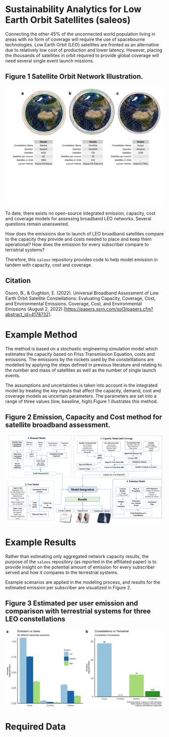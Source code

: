 # Sustainability Analytics for Low Earth Orbit Satellites (saleos)

Connecting the other 45% of the unconnected world population living in areas with no form of coverage will require the use of spacebourne technologies. Low Earth Orbit (LEO) satellites are fronted as an alternative due to relatively low cost of production and lower latency. However, placing the thousands of satellites in orbit required to provide global coverage will need several single event launch missions. 

## Figure 1 Satellite Orbit Network Illustration.
<p align="center">
  <img src="/docs/orbit.png" />
</p>

To date, there exists no open-source integrated emission, capacity, cost and coverage models for assessing broadband LEO networks. Several questions remain unanswered.

How does the emissions due to launch of LEO broadband satellites compare to the capacity they provide and costs needed to place and keep them operational? How does the emission for every subscriber compare to terristrial systems?

Therefore, this `saleos` repository provides code to help model emission in tandem with capacity, cost and coverage. 

Citation
---------
Osoro, B., & Oughton, E. (2022). Universal Broadband Assessment of Low Earth Orbit Satellite Constellations: Evaluating Capacity, Coverage, Cost, and Environmental Emissions. Coverage, Cost, and Environmental Emissions (August 2, 2022) [https://papers.ssrn.com/sol3/papers.cfm?abstract_id=4178732].

Example Method
==============

The method is based on a stochastic engineering simulation model which estimates the capacity based on Friss Transmission Equation, costs and emissions. The emissions by the rockets used by the constelllations are modelled by applying the steps defined in previous literature and relating to the number and mass of satellites as well as the number of single launch events.  

The assumptions and uncertainties is taken into account in the integrated model by treating the key inputs that affect the capacity, demand, cost and coverage models as uncertain parameters. The parameters are set into a range of three values (low, baseline, high).Figure 1 illustrates this method.

## Figure 2 Emission, Capacity and Cost method for satellite broadband assessment.
<p align="center">
  <img src="/docs/Box_model.png" />
</p>

Example Results
==============

Rather than estimating only aggregated network capacity results, the purpose of the
`saleos` repository (as reported in the affiliated paper) is to provide insight on the potential amount of emission for every subscriber served and how it compares to the terrestrial systems. 

Example scenarios are applied in the modeling process, and results for the estimated emission per subscriber are visualized in Figure 2.

## Figure 3 Estimated per user emission and comparison with terrestrial systems for three LEO constellations
<p align="center">
  <img src="/docs/pub_emission.png" />
</p>

Required Data
==============
